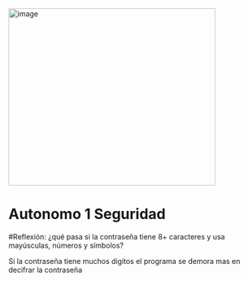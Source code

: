 <img width="407" height="348" alt="image" src="https://github.com/user-attachments/assets/79f0bb90-c36e-4420-93bb-6d514aa0f84f" />


# Autonomo 1 Seguridad

#Reflexión: ¿qué pasa si la contraseña tiene 8+ caracteres y usa mayúsculas, números y símbolos?

Si la contraseña tiene muchos digitos el programa se demora mas en decifrar la contraseña



